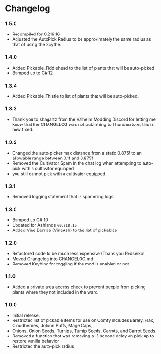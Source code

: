 # Changelog

### 1.5.0
  * Recompiled for 0.219.16
  * Adjusted the AutoPick Radius to be approximately the same radius as that of using the Scythe.

### 1.4.0
  * Added Pickable_Fiddlehead to the list of plants that will be auto-picked.
  * Bumped up <LangVersion> to C# 12

### 1.3.4

  * Added Pickable_Thistle to list of plants that will be auto-picked.

### 1.3.3

  * Thank you to shagartz from the Valheim Modding Discord for letting me know that the CHANGELOG was not publishing to Thunderstore, this is now fixed.

### 1.3.2

  * Changed the auto-picker max distance from a static 0.875f to an allowable range between 0.1f and 0.875f
  * Removed the Cultivator Spam in the chat log when attempting to auto-pick with a cultivator equipped
  * you still cannot pick with a cultivator equipped.

### 1.3.1

  * Removed logging statement that is spamming logs.

### 1.3.0

  * Bumped up <LangVersion> C# 10
  * Updated for Ashlands `v0.218.15`
  * Added Vine Berries (VineAsh) to the list of pickables

### 1.2.0

  * Refactored code to be much less expensive (Thank you Redseiko!)
  * Moved Changelog into CHANGELOG.md 
  * Removed Keybind for toggling if the mod is enabled or not.

### 1.1.0

  * Added a private area access check to prevent people from picking plants where they not included in the ward.

### 1.0.0

  * Initial release.
  * Restricted list of pickable items for use on Comfy includes Barley, Flax, Cloudberries, Jotunn Puffs, Mage Caps,
  * Onions, Onion Seeds, Turnips, Turnip Seeds, Carrots, and Carrot Seeds.
  * Removed a function that was removing a .5 second delay on pick up to restore vanilla behavior
  * Restricted the auto-pick radius